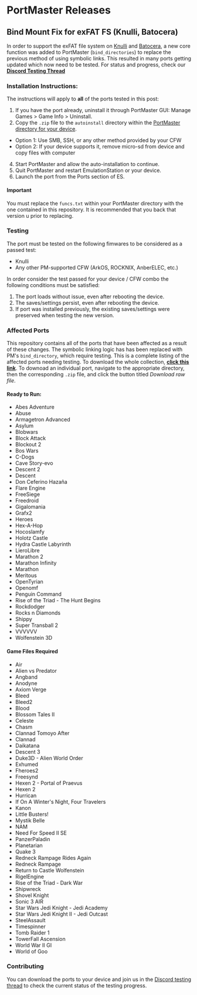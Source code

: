 # PortMaster Releases

## Bind Mount Fix for exFAT FS (Knulli, Batocera)

In order to support the exFAT file system on [Knulli](https://knulli.org/) and [Batocera](https://batocera.org/), a new core function was added to PortMaster (`bind_directories`) to replace the previous method of using symbolic links. This resulted in many ports getting updated which now need to be tested. For status and progress, check our [**Discord Testing Thread**](https://discord.com/channels/1122861252088172575/1315085237788868608)

### Installation Instructions:

The instructions will apply to **all** of the ports tested in this post:
1. If you have the port already, uninstall it through PortMaster GUI: Manage Games > Game Info > Uninstall. 
2. Copy the `.zip` file to the `autoinstall` directory within the [PortMaster directory for your device](https://portmaster.games/installation.html#via-zip).
  * Option 1: Use SMB, SSH, or any other method provided by your CFW
  * Option 2: If your device supports it, remove micro-sd from device and copy files with computer
4. Start PortMaster and allow the auto-installation to continue.
5. Quit PortMaster and restart EmulationStation or your device.
6. Launch the port from the Ports section of ES.

#### Important

You must replace the `funcs.txt` within your PortMaster directory with the one contained in this repository. It is recommended that you back that version u prior to replacing.

### Testing

The port must be tested on the following fimwares to be considered as a passed test:
- Knulli
- Any other PM-supported CFW (ArkOS, ROCKNIX, AnberELEC, etc.)

In order consider the test passed for your device / CFW combo the following conditions must be satisfied:

1. The port loads without issue, even after rebooting the device.
2. The saves/settings persist, even after rebooting the device.
3. If port was installed previously, the existing saves/settings were preserved when testing the new version.

### Affected Ports

This repository contains all of the ports that have been affected as a result of these changes. The symbolic linking logic has has been replaced with PM's `bind_directory`, which require testing. This is a complete listing of the affected ports needing testing. To download the whole collection, [**click this link**](https://github.com/t0b10-r3tr0/PortMaster-Releases/archive/refs/heads/main.zip). To downoad an individual port, navigate to the appropriate directory, then the corresponding `.zip` file, and click the button titled *Download raw file*.

#### Ready to Run:

* Abes Adventure
* Abuse
* Armagetron Advanced
* Asylum
* Blobwars
* Block Attack
* Blockout 2
* Bos Wars
* C-Dogs
* Cave Story-evo
* Descent 2
* Descent
* Don Ceferino Hazaña
* Flare Engine
* FreeSiege
* Freedroid
* Gigalomania
* Grafx2
* Heroes
* Hex-A-Hop
* Hocoslamfy
* Holotz Castle
* Hydra Castle Labyrinth
* LieroLibre
* Marathon 2
* Marathon Infinity
* Marathon
* Meritous
* OpenTyrian
* Openomf
* Penguin Command
* Rise of the Triad - The Hunt Begins
* Rockdodger
* Rocks n Diamonds
* Shippy
* Super Transball 2
* VVVVVV
* Wolfenstein 3D

#### Game Files Required

* Air
* Alien vs Predator
* Angband
* Anodyne
* Axiom Verge
* Bleed
* Bleed2
* Blood
* Blossom Tales II
* Celeste
* Chasm
* Clannad Tomoyo After
* Clannad
* Daikatana
* Descent 3
* Duke3D - Alien World Order
* Exhumed
* Fheroes2
* Freesynd
* Hexen 2 - Portal of Praevus
* Hexen 2
* Hurrican
* If On A Winter's Night, Four Travelers
* Kanon
* Little Busters!
* Mystik Belle
* NAM
* Need For Speed II SE
* PanzerPaladin
* Planetarian
* Quake 3
* Redneck Rampage Rides Again
* Redneck Rampage
* Return to Castle Wolfenstein
* RigelEngine
* Rise of the Triad - Dark War
* Shipwreck
* Shovel Knight
* Sonic 3 AIR
* Star Wars Jedi Knight - Jedi Academy
* Star Wars Jedi Knight II - Jedi Outcast
* SteelAssault
* Timespinner
* Tomb Raider 1
* TowerFall Ascension
* World War II GI
* World of Goo

### Contributing

You can download the ports to your device and join us in the [Discord testing thread](https://discord.com/channels/1122861252088172575/1315085237788868608) to check the current status of the testing progress. 